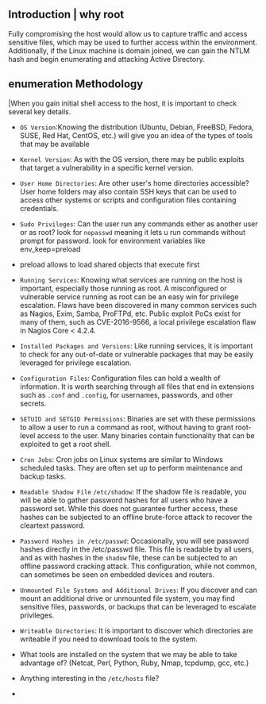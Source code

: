 ## Introduction | why root
Fully compromising the host would allow us to capture traffic and access sensitive files, which may be used to further access within the environment. Additionally, if the Linux machine is domain joined, we can gain the NTLM hash and begin enumerating and attacking Active Directory.
## enumeration Methodology
|When you gain initial shell access to the host, it is important to check several key details.
- `OS Version`:Knowing the distribution (Ubuntu, Debian, FreeBSD, Fedora, SUSE, Red Hat, CentOS, etc.) will give you an idea of the types of tools that may be available

- `Kernel Version`: As with the OS version, there may be public exploits that target a vulnerability in a specific kernel version.
- `User Home Directories`: Are other user's home directories accessible? User home folders may also contain SSH keys that can be used to access other systems or scripts and configuration files containing credentials.
- `Sudo Privileges`: Can the user run any commands either as another user or as root? look for `nopasswd` meaning it lets u run commands without prompt for password. look for environment variables like env_keep=preload 
- preload allows to load shared objects that execute first

- `Running Services`: Knowing what services are running on the host is important, especially those running as root. A misconfigured or vulnerable service running as root can be an easy win for privilege escalation.
	Flaws have been discovered in many common services such as Nagios, Exim, Samba, ProFTPd, etc. Public exploit PoCs exist for many of them, such as CVE-2016-9566, a local privilege escalation flaw in Nagios Core < 4.2.4.


- `Installed Packages and Versions`: Like running services, it is important to check for any out-of-date or vulnerable packages that may be easily leveraged for privilege escalation.
- `Configuration Files`: Configuration files can hold a wealth of information. It is worth searching through all files that end in extensions such as `.conf` and `.config`, for usernames, passwords, and other secrets.
- `SETUID and SETGID Permissions`: Binaries are set with these permissions to allow a user to run a command as root, without having to grant root-level access to the user. Many binaries contain functionality that can be exploited to get a root shell.
- `Cron Jobs`: Cron jobs on Linux systems are similar to Windows scheduled tasks. They are often set up to perform maintenance and backup tasks.
- `Readable Shadow File` `/etc/shadow`: If the shadow file is readable, you will be able to gather password hashes for all users who have a password set. While this does not guarantee further access, these hashes can be subjected to an offline brute-force attack to recover the cleartext password.
- `Password Hashes in /etc/passwd`: Occasionally, you will see password hashes directly in the /etc/passwd file. This file is readable by all users, and as with hashes in the `shadow` file, these can be subjected to an offline password cracking attack. This configuration, while not common, can sometimes be seen on embedded devices and routers.
- `Unmounted File Systems and Additional Drives`: If you discover and can mount an additional drive or unmounted file system, you may find sensitive files, passwords, or backups that can be leveraged to escalate privileges.

- `Writeable Directories`: It is important to discover which directories are writeable if you need to download tools to the system.
- What tools are installed on the system that we may be able to take advantage of? (Netcat, Perl, Python, Ruby, Nmap, tcpdump, gcc, etc.)
- Anything interesting in the `/etc/hosts` file?
- 
